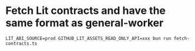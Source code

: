 # Fetch Lit contracts and have the same format as general-worker

```
LIT_ABI_SOURCE=prod GITHUB_LIT_ASSETS_READ_ONLY_API=xxx bun run fetch-contracts.ts
```